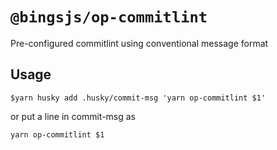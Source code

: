 # `@bingsjs/op-commitlint`

Pre-configured commitlint using conventional message format

## Usage

```
$yarn husky add .husky/commit-msg 'yarn op-commitlint $1'

```

or put a line in commit-msg as

```
yarn op-commitlint $1

```
